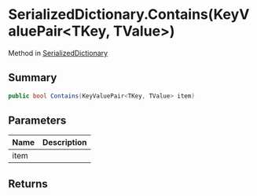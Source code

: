 # SerializedDictionary.Contains(KeyValuePair<TKey, TValue>)

Method in [SerializedDictionary](/api/csharp/yarn.unity.serializeddictionary.md)

## Summary



```csharp
public bool Contains(KeyValuePair<TKey, TValue> item)
```

## Parameters

|Name|Description|
|:---|:---|
|item||

## Returns



